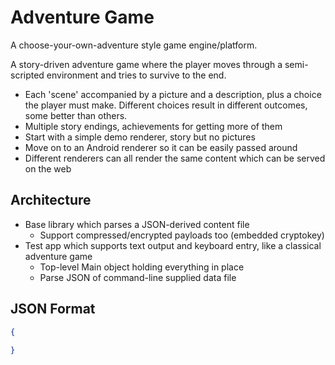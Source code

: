 Adventure Game
==============

A choose-your-own-adventure style game engine/platform.

A story-driven adventure game where the player moves through a semi-scripted environment and tries to survive to the end.
  - Each 'scene' accompanied by a picture and a description, plus a choice the player must make.  Different choices result in
    different outcomes, some better than others.
  - Multiple story endings, achievements for getting more of them
  - Start with a simple demo renderer, story but no pictures
  - Move on to an Android renderer so it can be easily passed around
  - Different renderers can all render the same content which can be served on the web

Architecture
------------

- Base library which parses a JSON-derived content file
	- Support compressed/encrypted payloads too (embedded cryptokey)
- Test app which supports text output and keyboard entry, like a classical adventure game
	- Top-level Main object holding everything in place
	- Parse JSON of command-line supplied data file

JSON Format
-----------

```json
{
	
}
```
